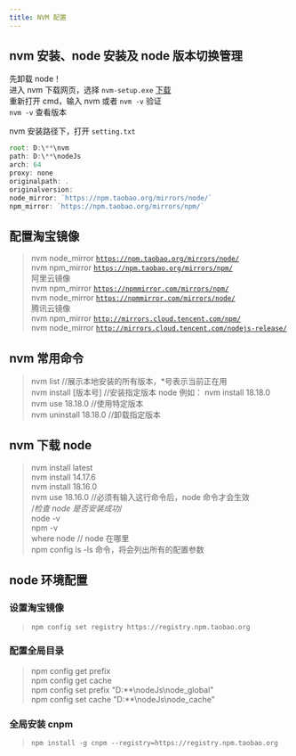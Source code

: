 ```yaml
---
title: NVM 配置
---
```


## nvm 安装、node 安装及 node 版本切换管理

先卸载 node！ <br/>
进入 nvm 下载网页，选择 `nvm-setup.exe` [下载](https://nvm.uihtm.com/download.html) <br/>
重新打开 cmd，输入 nvm 或者 `nvm -v` 验证 <br/>
`nvm -v` 查看版本 <br/>

nvm 安装路径下，打开 `setting.txt` <br/>

```js
root: D:\**\nvm
path: D:\**\nodeJs
arch: 64
proxy: none
originalpath: .
originalversion:
node_mirror: `https://npm.taobao.org/mirrors/node/`
npm_mirror: `https://npm.taobao.org/mirrors/npm/`
```

## 配置淘宝镜像

> nvm node_mirror [`https://npm.taobao.org/mirrors/node/`](https://npm.taobao.org/mirrors/node/) <br/>
> nvm npm_mirror [`https://npm.taobao.org/mirrors/npm/`](https://npm.taobao.org/mirrors/npm/) <br/>
> 阿里云镜像 <br/>
> nvm npm_mirror [`https://npmmirror.com/mirrors/npm/`](https://npmmirror.com/mirrors/npm/) <br/>
> nvm node_mirror [`https://npmmirror.com/mirrors/node/`](https://npmmirror.com/mirrors/node/) <br/>
> 腾讯云镜像 <br/>
> nvm npm_mirror [`http://mirrors.cloud.tencent.com/npm/`](http://mirrors.cloud.tencent.com/npm/) <br/>
> nvm node_mirror [`http://mirrors.cloud.tencent.com/nodejs-release/`](http://mirrors.cloud.tencent.com/nodejs-release/) <br/>

## nvm 常用命令

> nvm list //展示本地安装的所有版本，\*号表示当前正在用 <br/>
> nvm install [版本号] //安装指定版本 node 例如： nvm install 18.18.0 <br/>
> nvm use 18.18.0 //使用特定版本 <br/>
> nvm uninstall 18.18.0 //卸载指定版本 <br/>

## nvm 下载 node

> nvm install latest <br/>
> nvm install 14.17.6 <br/>
> nvm install 18.16.0 <br/>
> nvm use 18.16.0 //必须有输入这行命令后，node 命令才会生效 <br/>
> /_检查 node 是否安装成功_/ <br/>
> node -v <br/>
> npm -v <br/>
> where node // node 在哪里 <br/>
> npm config ls -ls 命令，将会列出所有的配置参数 <br/>

## node 环境配置

### 设置淘宝镜像

> `npm config set registry https://registry.npm.taobao.org`

### 配置全局目录

> npm config get prefix <br/>
> npm config get cache <br/>
> npm config set prefix "D:\*\*\nodeJs\node_global" <br/>
> npm config set cache "D:\*\*\nodeJs\node_cache" <br/>

### 全局安装 cnpm

> `npm install -g cnpm --registry=https://registry.npm.taobao.org`
